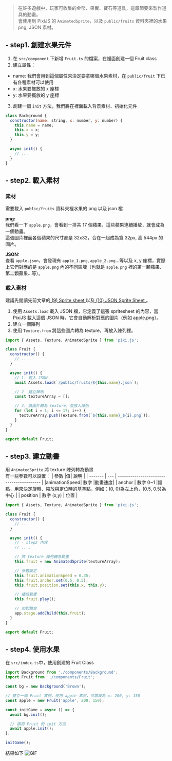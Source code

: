 > 在許多遊戲中，玩家可收集的金幣、果實、寶石等道具，這章節要來製作道具的動畫。\
> 會使用到 PixiJS 的 `AnimatedSprite`，以及 `public/fruits` 資料夾裡的水果 png, JSON 素材。

## - step1. 創建水果元件

1. 在 `src/component` 下新增 `Fruit.ts` 的檔案，在裡面創建一個 Fruit class
2. 建立屬性：

- name: 我們會用到這個屬性來決定要拿哪個水果素材，在 `public/fruit` 下已有各種素材可以使用
- x: 水果要擺放的 x 座標
- y: 水果要擺放的 y 座標

3. 創建一個 `init` 方法，我們將在裡面載入背景素材、初始化元件

```javascript
class Background {
  constructor(name: string, x: number, y: number) {
    this.name = name;
    this.x = x;
    this.y = y;
  }

  async init() {
    // ...
  }
}
```

## - step2. 載入素材

### 素材

需要載入 `public/fruits` 資料夾裡水果的 png 以及 json 檔

**png:**\
我們看一下 `apple.png`，會看到一排共 17 個蘋果，這些蘋果連續播放，就會成為一個動畫。\
這張圖片裡面各個蘋果的尺寸都是 32x32，合在一起成為寬 32px, 高 544px 的圖片。

**JSON:**\
查看 `apple.json`，會發現有 `apple_1.png`, `apple_2.png`...等以及 x, y 座標，實際上它們對應的是 `apple.png` 內的不同區塊（也就是 `apple.png` 裡的第一顆蘋果、第二顆蘋果...等）。

### 載入素材

建議先閱讀先前文章的[ (9) Sprite sheet ](<./pixi-notes#(9)-sprite-sheet>)以及[ (10) JSON Sprite Sheet ](<./pixi-notes#(10)-json-sprite-sheet>)。

1. 使用 `Assets.load` 載入 JSON 檔，它定義了這張 spritesheet 的內容，當 PixiJS 載入這個 JSON 時，它會自動解析對應的圖片（例如 apple.png）。
2. 建立一個陣列
3. 使用 `Texture.from` 將這些圖片轉為 texture，再放入陣列裡。

```javascript
import { Assets, Texture, AnimatedSprite } from 'pixi.js';

class Fruit {
  constructor() {
    // ...
  }

  async init() {
    // 1. 載入 JSON
    await Assets.load(`/public/fruits/${this.name}.json`);

    // 2 .建立陣咧
    const textureArray = [];

    // 3. 將圖片轉為 texture，並放入陣列
    for (let i = 1; i <= 17; i++) {
      textureArray.push(Texture.from(`${this.name}_${i}.png`));
    }
  }
}

export default Fruit;
```

## - step3. 建立動畫

用 `AnimatedSprite` 將 texture 陣列轉為動畫\
有一些參數可以設置：
| 參數 |值| 說明 |
| ------- | --- | ---------------------------------------- |
|animationSpeed| 數字 |動畫速度|
| anchor | 數字 0~1 |錨點，用來決定旋轉、縮放與定位時的基準點，例如：(0, 0)為左上角，(0.5, 0.5)為中心 |
| position | 數字 (x,y) | 位置 |

```javascript
import { Assets, Texture, AnimatedSprite } from 'pixi.js';

class Fruit {
  constructor() {
    // ...
  }

  async init() {
    // - step2 內容
    // ....

    // 將 texture 陣列轉為動畫
    this.fruit = new AnimatedSprite(textureArray);

    // 參數設定
    this.fruit.animationSpeed = 0.35;
    this.fruit.anchor.set(0.5, 0.5);
    this.fruit.position.set(this.x, this.y);

    // 播放動畫
    this.fruit.play();

    // 加到舞台
    app.stage.addChild(this.fruit);
  }
}

export default Fruit;
```

## - step4. 使用水果

在 `src/index.ts`中，使用創建的 Fruit Class

```javascript
import Background from './components/Background';
import Fruit from './components/Fruit';

const bg = new Background('Brown');

// 建立一個 Fruit 實例，使用 apple 素材，位置設為 x: 200, y: 150
const apple = new Fruit('apple', 200, 150);

const initGame = async () => {
  await bg.init();

  // 調用 Fruit 的 init 方法
  await apple.init();
};

initGame();
```

結果如下
![GIF](https://i.imgur.com/6Eik7qR.gif)
